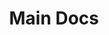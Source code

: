 ---
title: Main Docs
description: Start by learning from the resources we have carefully selected to get yourself up to speed.
order: 1
icon: docs
image: "../media/images/get-started.jpg"
bodyLinkOneURL: /main-docs/fundamentals/blockchain-basics/
bodyLinkOneTitle: Blockchain Basics
bodyLinkTwoURL: /main-docs/fundamentals/blockchain-basics/
bodyLinkTwoTitle: Substrate empowers builders
bodyLinkThreeURL: /main-docs/fundamentals/architecture/
bodyLinkThreeTitle: Substrate Architecture
---